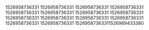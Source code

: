 1526958736331
1526958736331
1526958736331
1526958736331
1526958736331
1526958736331
1526958736331
1526958736331
1526958736331
1526958736331
1526958736331
1526958736331
1526958736331
1526958736331
15269587363311526969433380